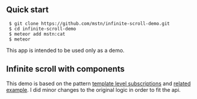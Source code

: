 

## Quick start ##

     $ git clone https://github.com/mstn/infinite-scroll-demo.git
     $ cd infinite-scroll-demo
     $ meteor add mstn:cat
     $ meteor
     
This app is intended to be used only as a demo.

## Infinite scroll with components ##

This demo is based
on the pattern [template level subscriptions](https://www.discovermeteor.com/blog/template-level-subscriptions/)
and [related example](http://meteorpad.com/pad/JNMvanxS3f4BK7S5x/Template-Level%20Subs). I did minor changes to the original logic in order to fit the api.



